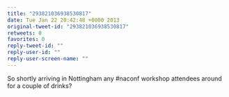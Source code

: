 ```yaml
---
title: "293821036938530817"
date: Tue Jan 22 20:42:48 +0000 2013
original-tweet-id: "293821036938530817"
retweets: 0
favorites: 0
reply-tweet-id: ""
reply-user-id: ""
reply-user-screen-name: ""
---
```

So shortly arriving in Nottingham any #naconf workshop attendees around for a couple of drinks?
